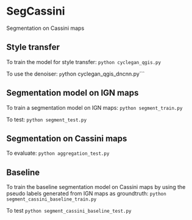 # SegCassini
Segmentation on Cassini maps

## Style transfer
To train the model for style transfer:
    ```python cyclegan_qgis.py```

To use the denoiser:
    ```p```ython cyclegan_qgis_dncnn.py```

## Segmentation model on IGN maps
To train a segmentation model on IGN maps:
    ```python segment_train.py```

To test:
    ```python segment_test.py```

## Segmentation on Cassini maps
To evaluate:
    ```python aggregation_test.py```

## Baseline
To train the baseline segmentation model on Cassini maps by using the pseudo labels generated from IGN maps as groundtruth:
    ```python segment_cassini_baseline_train.py```

To test
    ```python segment_cassini_baseline_test.py```



